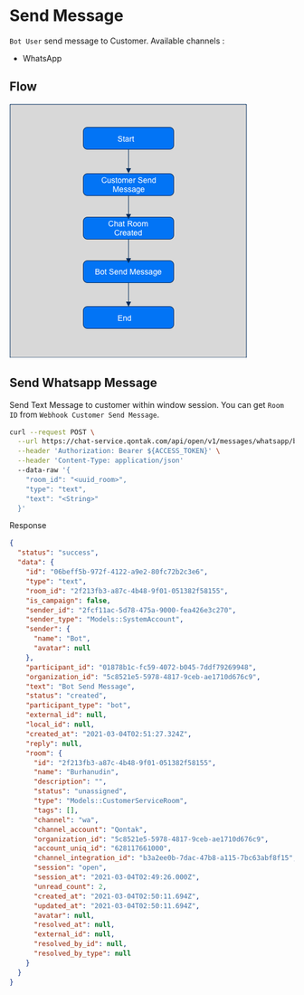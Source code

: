 # Send Message

`Bot User` send message to Customer. Available channels :
- WhatsApp

## Flow

![Bot-Send-Message](../../assets/images/Bot-Send-Message.png "Flow Bot Send Message")

## Send Whatsapp Message

Send Text Message to customer within window session. You can get `Room ID` from `Webhook Customer Send Message`.

```bash
curl --request POST \
  --url https://chat-service.qontak.com/api/open/v1/messages/whatsapp/bot \
  --header 'Authorization: Bearer ${ACCESS_TOKEN}' \
  --header 'Content-Type: application/json'
  --data-raw '{
    "room_id": "<uuid_room>",
    "type": "text",
    "text": "<String>"
  }'
```

Response

```json
{
  "status": "success",
  "data": {
    "id": "06beff5b-972f-4122-a9e2-80fc72b2c3e6",
    "type": "text",
    "room_id": "2f213fb3-a87c-4b48-9f01-051382f58155",
    "is_campaign": false,
    "sender_id": "2fcf11ac-5d78-475a-9000-fea426e3c270",
    "sender_type": "Models::SystemAccount",
    "sender": {
      "name": "Bot",
      "avatar": null
    },
    "participant_id": "01878b1c-fc59-4072-b045-7ddf79269948",
    "organization_id": "5c8521e5-5978-4817-9ceb-ae1710d676c9",
    "text": "Bot Send Message",
    "status": "created",
    "participant_type": "bot",
    "external_id": null,
    "local_id": null,
    "created_at": "2021-03-04T02:51:27.324Z",
    "reply": null,
    "room": {
      "id": "2f213fb3-a87c-4b48-9f01-051382f58155",
      "name": "Burhanudin",
      "description": "",
      "status": "unassigned",
      "type": "Models::CustomerServiceRoom",
      "tags": [],
      "channel": "wa",
      "channel_account": "Qontak",
      "organization_id": "5c8521e5-5978-4817-9ceb-ae1710d676c9",
      "account_uniq_id": "628117661000",
      "channel_integration_id": "b3a2ee0b-7dac-47b8-a115-7bc63abf8f15",
      "session": "open",
      "session_at": "2021-03-04T02:49:26.000Z",
      "unread_count": 2,
      "created_at": "2021-03-04T02:50:11.694Z",
      "updated_at": "2021-03-04T02:50:11.694Z",
      "avatar": null,
      "resolved_at": null,
      "external_id": null,
      "resolved_by_id": null,
      "resolved_by_type": null
    }
  }
}
```